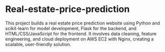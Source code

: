 # Real-estate-price-prediction
This project builds a real estate price prediction website using Python and scikit-learn for model development, Flask for the backend, and HTML/CSS/JavaScript for the frontend. It involves data cleaning, feature engineering, and cloud deployment on AWS EC2 with Nginx, creating a scalable, user-friendly solution.
